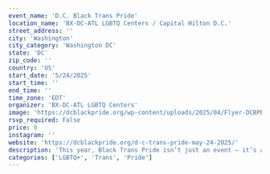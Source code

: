 ```yaml
---
event_name: 'D.C. Black Trans Pride'
location_name: 'BX-DC-ATL LGBTQ Centers / Capital Hilton D.C.'
street_address: ''
city: 'Washington'
city_category: 'Washington DC'
state: 'DC'
zip_code: ''
country: 'US'
start_date: '5/24/2025'
start_time: ''
end_time: ''
time_zone: 'EDT'
organizer: 'BX-DC-ATL LGBTQ Centers'
image: 'https://dcblackpride.org/wp-content/uploads/2025/04/Flyer-DCBPBlackTransPride-1.jpeg'
rsvp_required: False
price: 0
instagram: ''
website: 'https://dcblackpride.org/d-c-trans-pride-may-24-2025/'
description: 'This year, Black Trans Pride isn’t just an event — it’s a reclamation. A sanctuary. A celebration rooted in joy, liberation, and community power. Whether you create art, run a small business, advocate, hold space, organize, heal, perform, or simply show up in your truth — this is your invitation to be seen and celebrated.'
categories: ['LGBTQ+', 'Trans', 'Pride']
---
```

